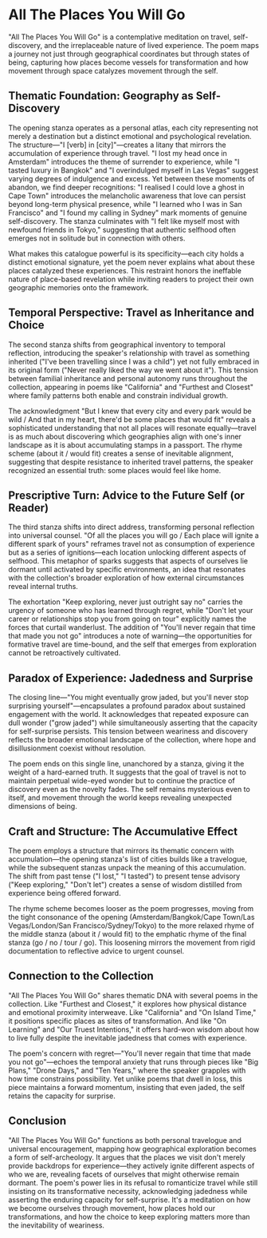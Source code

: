 # All The Places You Will Go

"All The Places You Will Go" is a contemplative meditation on travel, self-discovery, and the irreplaceable nature of lived experience. The poem maps a journey not just through geographical coordinates but through states of being, capturing how places become vessels for transformation and how movement through space catalyzes movement through the self.

## Thematic Foundation: Geography as Self-Discovery

The opening stanza operates as a personal atlas, each city representing not merely a destination but a distinct emotional and psychological revelation. The structure—"I [verb] in [city]"—creates a litany that mirrors the accumulation of experience through travel. "I lost my head once in Amsterdam" introduces the theme of surrender to experience, while "I tasted luxury in Bangkok" and "I overindulged myself in Las Vegas" suggest varying degrees of indulgence and excess. Yet between these moments of abandon, we find deeper recognitions: "I realised I could love a ghost in Cape Town" introduces the melancholic awareness that love can persist beyond long-term physical presence, while "I learned who I was in San Francisco" and "I found my calling in Sydney" mark moments of genuine self-discovery. The stanza culminates with "I felt like myself most with newfound friends in Tokyo," suggesting that authentic selfhood often emerges not in solitude but in connection with others.

What makes this catalogue powerful is its specificity—each city holds a distinct emotional signature, yet the poem never explains what about these places catalyzed these experiences. This restraint honors the ineffable nature of place-based revelation while inviting readers to project their own geographic memories onto the framework.

## Temporal Perspective: Travel as Inheritance and Choice

The second stanza shifts from geographical inventory to temporal reflection, introducing the speaker's relationship with travel as something inherited ("I've been travelling since I was a child") yet not fully embraced in its original form ("Never really liked the way we went about it"). This tension between familial inheritance and personal autonomy runs throughout the collection, appearing in poems like "California" and "Furthest and Closest" where family patterns both enable and constrain individual growth.

The acknowledgment "But I knew that every city and every park would be wild / And that in my heart, there'd be some places that would fit" reveals a sophisticated understanding that not all places will resonate equally—travel is as much about discovering which geographies align with one's inner landscape as it is about accumulating stamps in a passport. The rhyme scheme (about it / would fit) creates a sense of inevitable alignment, suggesting that despite resistance to inherited travel patterns, the speaker recognized an essential truth: some places would feel like home.

## Prescriptive Turn: Advice to the Future Self (or Reader)

The third stanza shifts into direct address, transforming personal reflection into universal counsel. "Of all the places you will go / Each place will ignite a different spark of yours" reframes travel not as consumption of experience but as a series of ignitions—each location unlocking different aspects of selfhood. This metaphor of sparks suggests that aspects of ourselves lie dormant until activated by specific environments, an idea that resonates with the collection's broader exploration of how external circumstances reveal internal truths.

The exhortation "Keep exploring, never just outright say no" carries the urgency of someone who has learned through regret, while "Don't let your career or relationships stop you from going on tour" explicitly names the forces that curtail wanderlust. The addition of "You'll never regain that time that made you not go" introduces a note of warning—the opportunities for formative travel are time-bound, and the self that emerges from exploration cannot be retroactively cultivated.

## Paradox of Experience: Jadedness and Surprise

The closing line—"You might eventually grow jaded, but you'll never stop surprising yourself"—encapsulates a profound paradox about sustained engagement with the world. It acknowledges that repeated exposure can dull wonder ("grow jaded") while simultaneously asserting that the capacity for self-surprise persists. This tension between weariness and discovery reflects the broader emotional landscape of the collection, where hope and disillusionment coexist without resolution.

The poem ends on this single line, unanchored by a stanza, giving it the weight of a hard-earned truth. It suggests that the goal of travel is not to maintain perpetual wide-eyed wonder but to continue the practice of discovery even as the novelty fades. The self remains mysterious even to itself, and movement through the world keeps revealing unexpected dimensions of being.

## Craft and Structure: The Accumulative Effect

The poem employs a structure that mirrors its thematic concern with accumulation—the opening stanza's list of cities builds like a travelogue, while the subsequent stanzas unpack the meaning of this accumulation. The shift from past tense ("I lost," "I tasted") to present tense advisory ("Keep exploring," "Don't let") creates a sense of wisdom distilled from experience being offered forward.

The rhyme scheme becomes looser as the poem progresses, moving from the tight consonance of the opening (Amsterdam/Bangkok/Cape Town/Las Vegas/London/San Francisco/Sydney/Tokyo) to the more relaxed rhyme of the middle stanza (about it / would fit) to the emphatic rhyme of the final stanza (go / no / tour / go). This loosening mirrors the movement from rigid documentation to reflective advice to urgent counsel.

## Connection to the Collection

"All The Places You Will Go" shares thematic DNA with several poems in the collection. Like "Furthest and Closest," it explores how physical distance and emotional proximity interweave. Like "California" and "On Island Time," it positions specific places as sites of transformation. And like "On Learning" and "Our Truest Intentions," it offers hard-won wisdom about how to live fully despite the inevitable jadedness that comes with experience.

The poem's concern with regret—"You'll never regain that time that made you not go"—echoes the temporal anxiety that runs through pieces like "Big Plans," "Drone Days," and "Ten Years," where the speaker grapples with how time constrains possibility. Yet unlike poems that dwell in loss, this piece maintains a forward momentum, insisting that even jaded, the self retains the capacity for surprise.

## Conclusion

"All The Places You Will Go" functions as both personal travelogue and universal encouragement, mapping how geographical exploration becomes a form of self-archeology. It argues that the places we visit don't merely provide backdrops for experience—they actively ignite different aspects of who we are, revealing facets of ourselves that might otherwise remain dormant. The poem's power lies in its refusal to romanticize travel while still insisting on its transformative necessity, acknowledging jadedness while asserting the enduring capacity for self-surprise. It's a meditation on how we become ourselves through movement, how places hold our transformations, and how the choice to keep exploring matters more than the inevitability of weariness.
